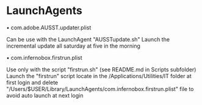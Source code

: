 LaunchAgents
==========

• com.adobe.AUSST.updater.plist

Can be use with the LaunchAgent "AUSSTupdate.sh"
Launch the incremental update all saturday at five in the morning

• com.infernobox.firstrun.plist

Use only with the script "firstrun.sh" (see README.md in Scripts subfolder)
Launch the "firstrun" script locate in the /Applications/Utilities/IT folder at first login and delete "/Users/$USER/Library/LaunchAgents/com.infernobox.firstrun.plist" file to avoid auto launch at next login

